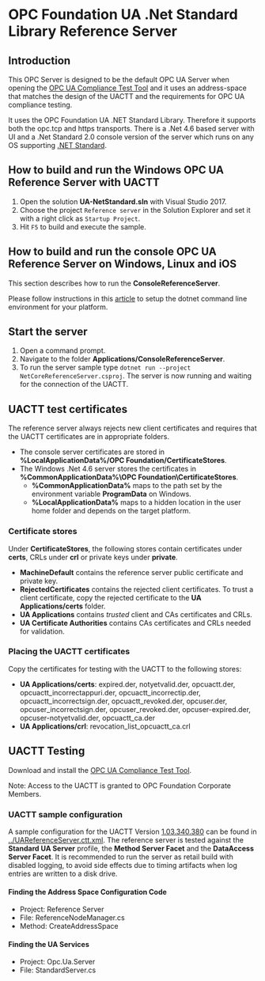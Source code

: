 # OPC Foundation UA .Net Standard Library Reference Server

## Introduction
This OPC Server is designed to be the default OPC UA Server when opening the [OPC UA Compliance Test Tool](https://opcfoundation.org/developer-tools/certification-test-tools/opc-ua-compliance-test-tool-uactt/) and it uses an address-space that matches the design of the UACTT and the requirements for OPC UA compliance testing. 

It uses the OPC Foundation UA .NET Standard Library. Therefore it supports both the opc.tcp and https transports. There is a .Net 4.6 based server with UI and a .Net Standard 2.0 console version of the server which runs on any OS supporting [.NET Standard](https://docs.microsoft.com/en-us/dotnet/articles/standard).

## How to build and run the Windows OPC UA Reference Server with UACTT
1. Open the solution **UA-NetStandard.sln** with Visual Studio 2017.
2. Choose the project `Reference server` in the Solution Explorer and set it with a right click as `Startup Project`.
3. Hit `F5` to build and execute the sample.

## How to build and run the console OPC UA Reference Server on Windows, Linux and iOS
This section describes how to run the **ConsoleReferenceServer**.

Please follow instructions in this [article](https://aka.ms/dotnetcoregs) to setup the dotnet command line environment for your platform. 

## Start the server 
1. Open a command prompt.
2. Navigate to the folder **Applications/ConsoleReferenceServer**.
3. To run the server sample type `dotnet run --project NetCoreReferenceServer.csproj`. The server is now running and waiting for the connection of the UACTT. 

## UACTT test certificates
The reference server always rejects new client certificates and requires that the UACTT certificates are in appropriate folders. 
- The console server certificates are stored in **%LocalApplicationData%/OPC Foundation/CertificateStores**.
- The Windows .Net 4.6 server stores the certificates in **%CommonApplicationData%\OPC Foundation\CertificateStores**.
    - **%CommonApplicationData%** maps to the path set by the environment variable **ProgramData** on Windows.  
    - **%LocalApplicationData%** maps to a hidden location in the user home folder and depends on the target platform.

### Certificate stores
Under **CertificateStores**, the following stores contain certificates under **certs**, CRLs under **crl** or private keys under **private**.
- **MachineDefault** contains the reference server public certificate and private key.
- **RejectedCertificates** contains the rejected client certificates. To trust a client certificate, copy the rejected certificate to the **UA Applications/certs** folder.
- **UA Applications** contains *trusted* client and CAs certificates and CRLs.
- **UA Certificate Authorities** contains CAs certificates and CRLs needed for validation.

### Placing the UACTT certificates
Copy the certificates for testing with the UACTT to the following stores:
- **UA Applications/certs**: expired.der, notyetvalid.der, opcuactt.der, opcuactt_incorrectappuri.der, opcuactt_incorrectip.der, opcuactt_incorrectsign.der, opcuactt_revoked.der, opcuser.der, opcuser_incorrectsign.der, opcuser_revoked.der, opcuser-expired.der, opcuser-notyetvalid.der, opcuactt_ca.der
- **UA Applications/crl**: revocation_list_opcuactt_ca.crl

## UACTT Testing
Download and install the [OPC UA Compliance Test Tool](https://opcfoundation.org/developer-tools/certification-test-tools/opc-ua-compliance-test-tool-uactt/). 

Note: Access to the UACTT is granted to OPC Foundation Corporate Members.

### UACTT sample configuration
A sample configuration for the UACTT Version [1.03.340.380](https://opcfoundation.org/developer-tools/certification-test-tools/opc-ua-compliance-test-tool-uactt/) can be found in [../UAReferenceServer.ctt.xml](UAReferenceServer.ctt.xml). The reference server is tested against the **Standard UA Server** profile, the **Method Server Facet** and the **DataAccess Server Facet**. It is recommended to run the server as retail build with disabled logging, to avoid side effects due to timing artifacts when log entries are written to a disk drive. 

#### Finding the Address Space Configuration Code
- Project: Reference Server
- File: ReferenceNodeManager.cs
- Method: CreateAddressSpace

#### Finding the UA Services
- Project: Opc.Ua.Server
- File: StandardServer.cs


